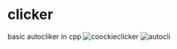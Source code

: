 # clicker
basic autocliker in cpp
![coockieclicker](https://user-images.githubusercontent.com/54960265/186555996-966c2beb-411a-4e63-9f81-e2f26be5ecac.png)
![autocli](https://user-images.githubusercontent.com/54960265/186556003-eee26ba6-4a0c-46e1-b073-6a84de90bdff.png)
